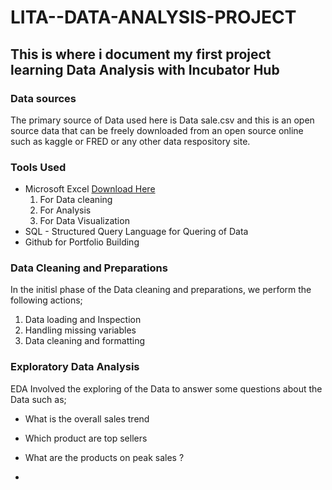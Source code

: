 # LITA--DATA-ANALYSIS-PROJECT

## This is where i document my first project learning Data Analysis with Incubator Hub

### Data sources
The primary source of Data used here is Data sale.csv and this is an open source                                                                                                           data that can be freely downloaded from an open source online such as                                                                                                                        kaggle or FRED or any other data respository site.

### Tools Used
- Microsoft Excel [Download Here](https://www.microsoft.com)
    1. For Data cleaning
    2. For Analysis
    3. For Data Visualization 
- SQL - Structured Query Language for Quering of Data
- Github for Portfolio Building

### Data Cleaning and Preparations
In the initisl phase of the Data cleaning and preparations, we perform the following actions;
1. Data loading and Inspection
2. Handling missing variables
3. Data cleaning and formatting

### Exploratory Data Analysis
EDA Involved the exploring of the Data to answer some questions about the Data such as;
- What is the overall sales trend
- Which product are top sellers
- What are the products on peak sales ?

- 
   
